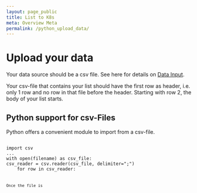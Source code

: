 ```yaml
---
layout: page_public
title: List to K8s
meta: Overview Meta
permalink: /python_upload_data/
---
```


# Upload your data

Your data source should be a csv file. See here for details on [Data Input](../data_input).

Your csv-file that contains your list should have the first row as header, i.e. only 1 row and no row in that file before the header. 
Starting with row 2, the body of your list starts.


## Python support for csv-Files

Python offers a convenient module to import from a csv-file.

<code>
import csv
...
with open(filename) as csv_file:
csv_reader = csv.reader(csv_file, delimiter=";")
    for row in csv_reader:
<code>

Once the file is 







